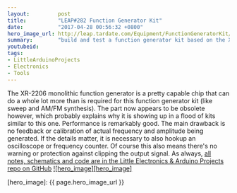 ```yaml
---
layout:         post
title:          "LEAP#282 Function Generator Kit"
date:           "2017-04-28 00:56:32 +0800"
hero_image_url: http://leap.tardate.com/Equipment/FunctionGeneratorKit/assets/FunctionGeneratorKit_build.jpg
summary:        "build and test a function generator kit based on the XR-2206 monolithic function generator"
youtubeid:
tags:
- LittleArduinoProjects
- Electronics
- Tools
---
```


The XR-2206 monolithic function generator is a pretty capable chip that can do a whole lot more
than is required for this function generator kit (like sweep and AM/FM synthesis).
The part now appears to be obsolete however, which probably explains why it is showing up in a flood of kits similar to this one.
Performance is remarkably good.
The main drawback is no feedback or calibration of actual frequency and amplitude being generated.
If the details matter, it is necessary to also hookup an oscilloscope or frequency counter.
Of course this also means there's no warning or protection against clipping the output signal.
As always, [all notes, schematics and code are in the Little Electronics & Arduino Projects repo on GitHub][project]
[![hero_image][hero_image]][project]

[leap]: http://leap.tardate.com
[project]: https://github.com/tardate/LittleArduinoProjects/tree/master/Equipment/FunctionGeneratorKit
[hero_image]: {{ page.hero_image_url }}
